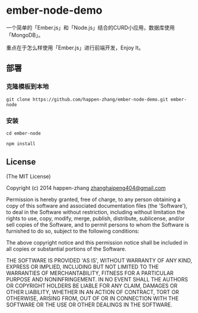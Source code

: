 # ember-node-demo #

一个简单的「Ember.js」和「Node.js」结合的CURD小应用，数据库使用「MongoDB」。

重点在于怎么样使用「Ember.js」进行前端开发，Enjoy It。

## 部署 ##

### 克隆模板到本地 ###

```
git clone https://github.com/happen-zhang/ember-node-demo.git ember-node
```

### 安装 ###

```
cd ember-node

npm install
```

## License ##

(The MIT License)

Copyright (c) 2014 happen-zhang <zhanghaipeng404@gmail.com>

Permission is hereby granted, free of charge, to any person obtaining
a copy of this software and associated documentation files (the
'Software'), to deal in the Software without restriction, including
without limitation the rights to use, copy, modify, merge, publish,
distribute, sublicense, and/or sell copies of the Software, and to
permit persons to whom the Software is furnished to do so, subject to
the following conditions:

The above copyright notice and this permission notice shall be
included in all copies or substantial portions of the Software.

THE SOFTWARE IS PROVIDED 'AS IS', WITHOUT WARRANTY OF ANY KIND,
EXPRESS OR IMPLIED, INCLUDING BUT NOT LIMITED TO THE WARRANTIES OF
MERCHANTABILITY, FITNESS FOR A PARTICULAR PURPOSE AND NONINFRINGEMENT.
IN NO EVENT SHALL THE AUTHORS OR COPYRIGHT HOLDERS BE LIABLE FOR ANY
CLAIM, DAMAGES OR OTHER LIABILITY, WHETHER IN AN ACTION OF CONTRACT,
TORT OR OTHERWISE, ARISING FROM, OUT OF OR IN CONNECTION WITH THE
SOFTWARE OR THE USE OR OTHER DEALINGS IN THE SOFTWARE.
